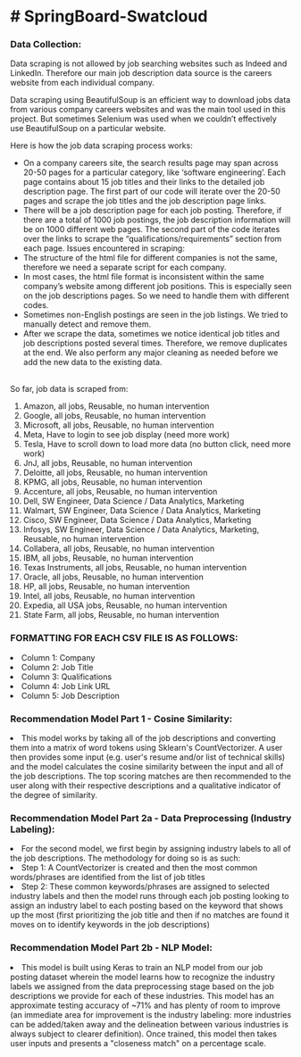 <h1># SpringBoard-Swatcloud</h1>

<h3>Data Collection:</h3>

<p>Data scraping is not allowed by job searching websites such as Indeed and LinkedIn. Therefore our main job description data source is the careers website from each individual company.</p>
<p>Data scraping using BeautifulSoup is an efficient way to download jobs data from various company careers websites and was the main tool used in this project. But sometimes Selenium was used when we couldn’t effectively use BeautifulSoup on a particular website.</p>
<p>Here is how the job data scraping process works:</p>
<ul><li>
On a company careers site, the search results page may span across 20-50 pages for a particular category, like ‘software engineering’. Each page contains about 15 job titles and their links to the detailed job description page. The first part of our code will iterate over the 20-50 pages and scrape the job titles and the job description page links.</li>
<li>There will be a job description page for each job posting. Therefore, if there are a total of 1000 job postings, the job description information will be on 1000 different web pages. The second part of the code iterates over the links to scrape the “qualifications/requirements” section from each page.
Issues encountered in scraping:</li>
<li>The structure of the html file for different companies is not the same, therefore we need a separate script for each company. 
<li>In most cases, the html file format is inconsistent within the same company’s website among different job positions. This is especially seen on the job descriptions pages. So we need to handle them with different codes.</li>
<li>Sometimes non-English postings are seen in the job listings. We tried to manually detect  and remove them.</li>
<li>After we scrape the data, sometimes we notice identical job titles and job descriptions posted several times. Therefore, we remove duplicates at the end. We also perform any major cleaning as needed before we add the new data to the existing data.</li>
</ul></br>
<span>So far, job data is scraped from:</span>
</br>
<ol>
<li>Amazon, all jobs, Reusable, no human intervention</li>
<li>Google, all jobs, Reusable, no human intervention</li>
<li>Microsoft, all jobs, Reusable, no human intervention</li>
<li>Meta, Have to login to see job display (need more work)</li>
<li>Tesla, Have to scroll down to load more data (no button click, need more work)</li>
<li>JnJ, all jobs, Reusable, no human intervention</li>
<li>Deloitte, all jobs, Reusable, no human intervention</li>
<li>KPMG, all jobs, Reusable, no human intervention</li>
<li>Accenture, all jobs, Reusable, no human intervention</li>
<li>Dell, SW Engineer, Data Science / Data Analytics, Marketing</li>
<li>Walmart, SW Engineer, Data Science / Data Analytics, Marketing</li>
<li>Cisco, SW Engineer, Data Science / Data Analytics, Marketing</li>
<li>Infosys, SW Engineer, Data Science / Data Analytics, Marketing, Reusable, no human intervention</li>
<li>Collabera, all jobs, Reusable, no human intervention</li>
<li>IBM, all jobs, Reusable, no human intervention</li>
<li>Texas Instruments, all jobs, Reusable, no human intervention</li>
<li>Oracle, all jobs, Reusable, no human intervention</li>
<li>HP, all jobs, Reusable, no human intervention</li>
<li>Intel, all jobs, Reusable, no human intervention</li>
<li>Expedia, all USA jobs, Reusable, no human intervention</li>
<li>State Farm, all jobs, Reusable, no human intervention</li>
  </ol>

<h3>FORMATTING FOR EACH CSV FILE IS AS FOLLOWS:</h3>
<li>Column 1: Company</li>
<li>Column 2: Job Title</li>
<li>Column 3: Qualifications</li>
<li>Column 4: Job Link URL</li>
<li>Column 5: Job Description</li>

<h3>Recommendation Model Part 1 - Cosine Similarity:</h3>
<li>This model works by taking all of the job descriptions and converting them into a matrix of word tokens using Sklearn's CountVectorizer. A user then provides some input (e.g. user's resume and/or list of technical skills) and the model calculates the cosine similarity between the input and all of the job descriptions. The top scoring matches are then recommended to the user along with their respective descriptions and a qualitative indicator of the degree of similarity. </li>


<h3>Recommendation Model Part 2a - Data Preprocessing (Industry Labeling):</h3>
<li>For the second model, we first begin by assigning industry labels to all of the job descriptions. The methodology for doing so is as such: </li>
<li> Step 1: A CountVectorizer is created and then the most common words/phrases are identified from the list of job titles </li>
<li> Step 2: These common keywords/phrases are assigned to selected industry labels and then the model runs through each job posting looking to assign an industry label to each posting based on the keyword that shows up the most (first prioritizing the job title and then if no matches are found it moves on to identify keywords in the job descriptions) </li>

<h3>Recommendation Model Part 2b - NLP Model:</h3>
<li>This model is built using Keras to train an NLP model from our job posting dataset wherein the model learns how to recognize the industry labels we assigned from the data preprocessing stage based on the job descriptions we provide for each of these industries. This model has an approximate testing accuracy of ~71% and has plenty of room to improve (an immediate area for improvement is the industry labeling: more industries can be added/taken away and the delineation between various industries is always subject to clearer definition). Once trained, this model then takes user inputs and presents a "closeness match" on a percentage scale.  </li>
